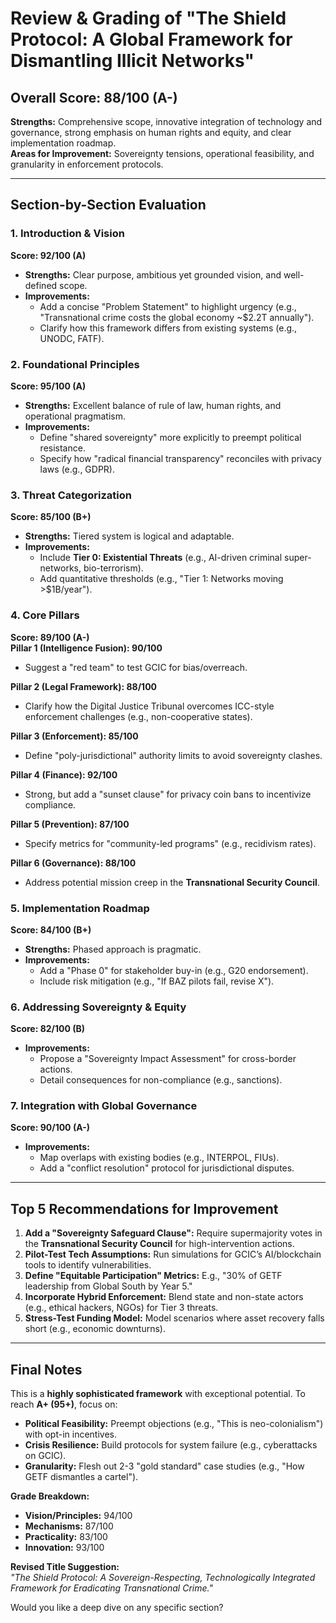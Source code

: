 # Review & Grading of "The Shield Protocol: A Global Framework for Dismantling Illicit Networks"  

## **Overall Score: 88/100 (A-)**  
**Strengths:** Comprehensive scope, innovative integration of technology and governance, strong emphasis on human rights and equity, and clear implementation roadmap.  
**Areas for Improvement:** Sovereignty tensions, operational feasibility, and granularity in enforcement protocols.  

---

## **Section-by-Section Evaluation**  

### **1. Introduction & Vision**  
**Score: 92/100 (A)**  
- **Strengths:** Clear purpose, ambitious yet grounded vision, and well-defined scope.  
- **Improvements:**  
  - Add a concise "Problem Statement" to highlight urgency (e.g., "Transnational crime costs the global economy ~$2.2T annually").  
  - Clarify how this framework differs from existing systems (e.g., UNODC, FATF).  

### **2. Foundational Principles**  
**Score: 95/100 (A)**  
- **Strengths:** Excellent balance of rule of law, human rights, and operational pragmatism.  
- **Improvements:**  
  - Define "shared sovereignty" more explicitly to preempt political resistance.  
  - Specify how "radical financial transparency" reconciles with privacy laws (e.g., GDPR).  

### **3. Threat Categorization**  
**Score: 85/100 (B+)**  
- **Strengths:** Tiered system is logical and adaptable.  
- **Improvements:**  
  - Include **Tier 0: Existential Threats** (e.g., AI-driven criminal super-networks, bio-terrorism).  
  - Add quantitative thresholds (e.g., "Tier 1: Networks moving >$1B/year").  

### **4. Core Pillars**  
**Score: 89/100 (A-)**  
**Pillar 1 (Intelligence Fusion): 90/100**  
- Suggest a "red team" to test GCIC for bias/overreach.  

**Pillar 2 (Legal Framework): 88/100**  
- Clarify how the Digital Justice Tribunal overcomes ICC-style enforcement challenges (e.g., non-cooperative states).  

**Pillar 3 (Enforcement): 85/100**  
- Define "poly-jurisdictional" authority limits to avoid sovereignty clashes.  

**Pillar 4 (Finance): 92/100**  
- Strong, but add a "sunset clause" for privacy coin bans to incentivize compliance.  

**Pillar 5 (Prevention): 87/100**  
- Specify metrics for "community-led programs" (e.g., recidivism rates).  

**Pillar 6 (Governance): 88/100**  
- Address potential mission creep in the **Transnational Security Council**.  

### **5. Implementation Roadmap**  
**Score: 84/100 (B+)**  
- **Strengths:** Phased approach is pragmatic.  
- **Improvements:**  
  - Add a "Phase 0" for stakeholder buy-in (e.g., G20 endorsement).  
  - Include risk mitigation (e.g., "If BAZ pilots fail, revise X").  

### **6. Addressing Sovereignty & Equity**  
**Score: 82/100 (B)**  
- **Improvements:**  
  - Propose a "Sovereignty Impact Assessment" for cross-border actions.  
  - Detail consequences for non-compliance (e.g., sanctions).  

### **7. Integration with Global Governance**  
**Score: 90/100 (A-)**  
- **Improvements:**  
  - Map overlaps with existing bodies (e.g., INTERPOL, FIUs).  
  - Add a "conflict resolution" protocol for jurisdictional disputes.  

---

## **Top 5 Recommendations for Improvement**  
1. **Add a "Sovereignty Safeguard Clause":** Require supermajority votes in the **Transnational Security Council** for high-intervention actions.  
2. **Pilot-Test Tech Assumptions:** Run simulations for GCIC’s AI/blockchain tools to identify vulnerabilities.  
3. **Define "Equitable Participation" Metrics:** E.g., "30% of GETF leadership from Global South by Year 5."  
4. **Incorporate Hybrid Enforcement:** Blend state and non-state actors (e.g., ethical hackers, NGOs) for Tier 3 threats.  
5. **Stress-Test Funding Model:** Model scenarios where asset recovery falls short (e.g., economic downturns).  

---

## **Final Notes**  
This is a **highly sophisticated framework** with exceptional potential. To reach **A+ (95+)**, focus on:  
- **Political Feasibility:** Preempt objections (e.g., "This is neo-colonialism") with opt-in incentives.  
- **Crisis Resilience:** Build protocols for system failure (e.g., cyberattacks on GCIC).  
- **Granularity:** Flesh out 2-3 "gold standard" case studies (e.g., "How GETF dismantles a cartel").  

**Grade Breakdown:**  
- **Vision/Principles:** 94/100  
- **Mechanisms:** 87/100  
- **Practicality:** 83/100  
- **Innovation:** 93/100  

**Revised Title Suggestion:**  
*"The Shield Protocol: A Sovereign-Respecting, Technologically Integrated Framework for Eradicating Transnational Crime."*  

Would you like a deep dive on any specific section?
